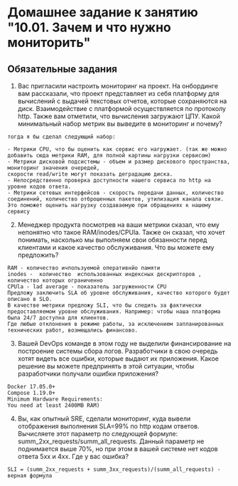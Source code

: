 # Домашнее задание к занятию "10.01. Зачем и что нужно мониторить"

## Обязательные задания

1. Вас пригласили настроить мониторинг на проект. На онбординге вам рассказали, что проект представляет из себя 
платформу для вычислений с выдачей текстовых отчетов, которые сохраняются на диск. Взаимодействие с платформой 
осуществляется по протоколу http. Также вам отметили, что вычисления загружают ЦПУ. Какой минимальный набор метрик вы
выведите в мониторинг и почему?
```Исходя из вопроса, уже можно определить, что нужно мониторить, поэтому постараемся не брать метрики которые вряд-ли понадобятся, 
тогда я бы сделал следующий набор:  

- Метрики CPU, что бы оценить как сервис его нагружает. (так же можно добавить сюда метрики RAM, для полной картины нагрузки сервисом)
- Метрики дисковой подсистемы - объем и размер дискового пространства, мониторинг значения очередей, 
скорости read/write могут показать деградацию диска.  
- Непосредственно проверка доступности нашего сервиса по http на уровне кодов ответа.  
- Метрики сетевых интерфейсов - скорость передачи данных, количество соединений, количество отброшенных пакетов, утилизация канала связи. 
Это поможет оценить нагрузку создаваемую при обращениях к нашему сервису
```  


2. Менеджер продукта посмотрев на ваши метрики сказал, что ему непонятно что такое RAM/inodes/CPUla. Также он сказал, 
что хочет понимать, насколько мы выполняем свои обязанности перед клиентами и какое качество обслуживания. Что вы 
можете ему предложить?
```
RAM - количество ичпользуемой оперативнйо памяти
inodes -  количество  использованных индексных дескрипторов , количество которых ограниченно
CPUla - lad averagе - показатель загруженности CPU
Предложу заключить SLA об уровне обслуживания, качество которого будет описано в SLO. 
В качестве метрики предложу SLI, что бы следить за фактически предоставляемом уровне обслуживания. Например: чтобы наша платформа была 24/7 доступна для клиентов. 
Где любые отклонения в режиме работы, за исключением запланированных технических работ, возмещались финансово. 
```

3. Вашей DevOps команде в этом году не выделили финансирование на построение системы сбора логов. Разработчики в свою 
очередь хотят видеть все ошибки, которые выдают их приложения. Какое решение вы можете предпринять в этой ситуации, 
чтобы разработчики получали ошибки приложения?
```Настроить ELK  или Sentry. Тем более минимальные требования для разворачивания Sentry не такие и большие (Requirements
Docker 17.05.0+
Compose 1.19.0+
Minimum Hardware Requirements:
You need at least 2400MB RAM)
```

4. Вы, как опытный SRE, сделали мониторинг, куда вывели отображения выполнения SLA=99% по http кодам ответов. 
Вычисляете этот параметр по следующей формуле: summ_2xx_requests/summ_all_requests. Данный параметр не поднимается выше 
70%, но при этом в вашей системе нет кодов ответа 5xx и 4xx. Где у вас ошибка?

``` В этой формуле не учитываются ошибки с кодами 3xx.
SLI = (summ_2xx_requests + summ_3xx_requests)/(summ_all_requests) - верная формула
```


